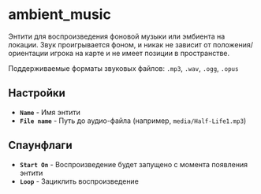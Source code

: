 ﻿# ambient_music

Энтити для воспроизведения фоновой музыки или эмбиента на локации. Звук проигрывается фоном, и никак не зависит от положения/ориентации игрока на карте и не имеет позиции в пространстве.

Поддерживаемые форматы звуковых файлов: `.mp3`, `.wav`, `.ogg`, `.opus`

## Настройки

- **`Name`** - Имя энтити
- **`File name`** - Путь до аудио-файла (например, `media/Half-Life1.mp3`)

## Спаунфлаги

- **`Start On`** - Воспроизведение будет запущено с момента появления энтити
- **`Loop`** - Зациклить воспроизведение
